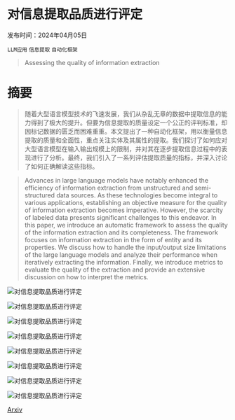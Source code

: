 # 对信息提取品质进行评定

发布时间：2024年04月05日

`LLM应用` `信息提取` `自动化框架`

> Assessing the quality of information extraction

# 摘要

> 随着大型语言模型技术的飞速发展，我们从杂乱无章的数据中提取信息的能力得到了极大的提升。但要为信息提取的质量设定一个公正的评判标准，却因标记数据的匮乏而困难重重。本文提出了一种自动化框架，用以衡量信息提取的质量和全面性，重点关注实体及其属性的提取。我们探讨了如何应对大型语言模型在输入输出规模上的限制，并对其在逐步提取信息过程中的表现进行了分析。最终，我们引入了一系列评估提取质量的指标，并深入讨论了如何正确解读这些指标。

> Advances in large language models have notably enhanced the efficiency of information extraction from unstructured and semi-structured data sources. As these technologies become integral to various applications, establishing an objective measure for the quality of information extraction becomes imperative. However, the scarcity of labeled data presents significant challenges to this endeavor. In this paper, we introduce an automatic framework to assess the quality of the information extraction and its completeness. The framework focuses on information extraction in the form of entity and its properties. We discuss how to handle the input/output size limitations of the large language models and analyze their performance when iteratively extracting the information. Finally, we introduce metrics to evaluate the quality of the extraction and provide an extensive discussion on how to interpret the metrics.

![对信息提取品质进行评定](../../../paper_images/2404.04068/schema_ex3r.png)

![对信息提取品质进行评定](../../../paper_images/2404.04068/needles_ex.png)

![对信息提取品质进行评定](../../../paper_images/2404.04068/n_schema_ex3r.png)

![对信息提取品质进行评定](../../../paper_images/2404.04068/schema_prompt_s.png)

![对信息提取品质进行评定](../../../paper_images/2404.04068/schema_prompt_a.png)

![对信息提取品质进行评定](../../../paper_images/2404.04068/needles_prompt_3s.png)

![对信息提取品质进行评定](../../../paper_images/2404.04068/needles_prompt_3a.png)

![对信息提取品质进行评定](../../../paper_images/2404.04068/ident_prompt.png)

[Arxiv](https://arxiv.org/abs/2404.04068)